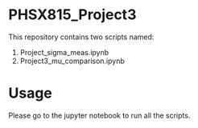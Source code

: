 # PHSX815_Project3
This repository contains two scripts named:
   1. Project_sigma_meas.ipynb
   2. Project3_mu_comparison.ipynb

# Usage
Please go to the jupyter notebook to run all the scripts.

